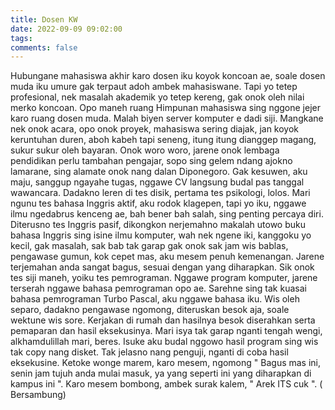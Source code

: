 ```yaml
---
title: Dosen KW
date: 2022-09-09 09:02:00
tags:
comments: false
---
```

Hubungane mahasiswa akhir karo dosen iku koyok koncoan ae, soale dosen muda iku umure gak terpaut adoh ambek mahasiswane. Tapi yo tetep profesional, nek masalah akademik yo tetep kereng, gak onok oleh nilai merko koncoan. 
Opo maneh ruang Himpunan mahasiswa sing nggone jejer karo ruang dosen muda. Malah biyen server komputer e dadi siji. Mangkane nek onok acara, opo onok proyek, mahasiswa sering diajak, jan koyok keruntuhan duren, aboh kabeh tapi seneng, itung itung dianggep magang, sukur sukur oleh bayaran.
Onok woro woro, jarene onok lembaga pendidikan perlu tambahan pengajar, sopo sing gelem ndang ajokno lamarane, sing alamate onok nang dalan Diponegoro. Gak kesuwen, aku maju, sanggup ngayahe tugas, nggawe CV langsung budal pas tanggal wawancara. 
Dadakno leren di tes disik, pertama tes psikologi, lolos. 
Mari ngunu tes bahasa Inggris aktif, aku rodok klagepen, tapi yo iku, nggawe ilmu ngedabrus kenceng ae, bah bener bah salah, sing penting percaya diri. 
Diterusno tes Inggris pasif, dikongkon nerjemahno makalah utowo buku bahasa Inggris sing isine ilmu komputer, wah nek ngene iki, kanggoku yo kecil, gak masalah, sak bab tak garap gak onok sak jam wis bablas, pengawase gumun, kok cepet mas, aku mesem penuh kemenangan. Jarene terjemahan anda sangat bagus, sesuai dengan yang diharapkan. 
Sik onok tes siji maneh, yoiku tes pemrograman. Nggawe program komputer, jarene terserah nggawe bahasa pemrograman opo ae. Sarehne sing tak kuasai bahasa pemrograman Turbo Pascal, aku nggawe bahasa iku. Wis oleh separo, dadakno pengawase ngomong, diteruskan besok aja, soale wektune wis sore. Kerjakan di rumah dan hasilnya besok diserahkan serta pemaparan dan hasil eksekusinya. 
Mari isya tak garap nganti tengah wengi, alkhamdulillah mari, beres. 
Isuke aku budal nggowo hasil program sing wis tak copy nang disket. Tak jelasno nang penguji, nganti di coba hasil eksekusine. Ketoke wonge marem, karo mesem, ngomong " Bagus mas ini, senin jam tujuh anda mulai masuk, ya yang seperti ini yang diharapkan di kampus ini  ". 
Karo mesem bombong, ambek surak kalem, 
" Arek ITS cuk ".
( Bersambung)